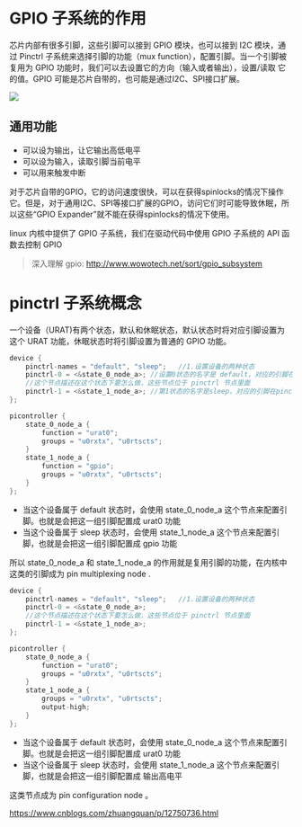 # GPIO 子系统的作用

芯片内部有很多引脚，这些引脚可以接到 GPIO 模块，也可以接到 I2C 模块，通过 Pinctrl 子系统来选择引脚的功能（mux function），配置引脚。当一个引脚被复用为 GPIO 功能时，我们可以去设置它的方向（输入或者输出），设置/读取 它的值。GPIO 可能是芯片自带的，也可能是通过I2C、SPI接口扩展。

![](https://img-blog.csdnimg.cn/1aa6ca3fb83a40e1a59aaa51aa5223f9.png?x-oss-process=image/watermark,type_d3F5LXplbmhlaQ,shadow_50,text_Q1NETiBA5Lmg5oOv5bCx5aW9eno=,size_20,color_FFFFFF,t_70,g_se,x_16)

## 通用功能

- 可以设为输出，让它输出高低电平
- 可以设为输入，读取引脚当前电平
- 可以用来触发中断

对于芯片自带的GPIO，它的访问速度很快，可以在获得spinlocks的情况下操作它。但是，对于通用I2C、SPI等接口扩展的GPIO，访问它们时可能导致休眠，所以这些“GPIO Expander”就不能在获得spinlocks的情况下使用。

linux 内核中提供了 GPIO 子系统，我们在驱动代码中使用 GPIO 子系统的 API 函数去控制 GPIO


> 深入理解 gpio: http://www.wowotech.net/sort/gpio_subsystem

# pinctrl 子系统概念

一个设备（URAT)有两个状态，默认和休眠状态，默认状态时将对应引脚设置为 这个 URAT 功能，休眠状态时将引脚设置为普通的 GPIO 功能。

```c
device {
	pinctrl-names = "default", "sleep";   //1.设置设备的两种状态
	pinctrl-0 = <&state_0_node_a>; //设置0状态的名字是 default，对应的引脚在 pinctrl-0里面定义
	//这个节点描述在这个状态下要怎么做，这些节点位于 pinctrl 节点里面
	pinctrl-1 = <&state_1_node_a>; //第1状态的名字是sleep，对应的引脚在pinctrl-1里定义
};

picontroller {
	state_0_node_a {
		function = "urat0";
		groups = "u0rxtx", "u0rtscts";
	}
	state_1_node_a {
		function = "gpio";
		groups = "u0rxtx", "u0rtscts";
	}
};
```

- 当这个设备属于 default 状态时，会使用 state_0_node_a 这个节点来配置引脚。也就是会把这一组引脚配置成 urat0 功能
- 当这个设备属于 sleep 状态时，会使用 state_1_node_a 这个节点来配置引脚，也就是会把这一组引脚配置成 gpio 功能

所以 state_0_node_a 和 state_1_node_a 的作用就是复用引脚的功能，在内核中这类的引脚成为 pin multiplexing node .


```c
device {
	pinctrl-names = "default", "sleep";   //1.设置设备的两种状态
	pinctrl-0 = <&state_0_node_a>; 
	//这个节点描述在这个状态下要怎么做，这些节点位于 pinctrl 节点里面
	pinctrl-1 = <&state_1_node_a>; 
};

picontroller {
	state_0_node_a {
		function = "urat0";
		groups = "u0rxtx", "u0rtscts";
	}
	state_1_node_a {
		groups = "u0rxtx", "u0rtscts";
		output-high;
	}
};
```

- 当这个设备属于 default 状态时，会使用 state_0_node_a 这个节点来配置引脚。也就是会把这一组引脚配置成 urat0 功能
- 当这个设备属于 sleep 状态时，会使用 state_1_node_a 这个节点来配置引脚，也就是会把这一组引脚配置成 输出高电平

这类节点成为 pin configuration node 。


https://www.cnblogs.com/zhuangquan/p/12750736.html





